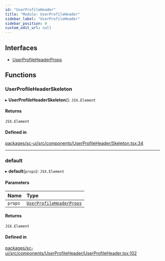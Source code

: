 ```yaml
---
id: "UserProfileHeader"
title: "Module: UserProfileHeader"
sidebar_label: "UserProfileHeader"
sidebar_position: 0
custom_edit_url: null
---
```


## Interfaces

- [UserProfileHeaderProps](../interfaces/UserProfileHeader.UserProfileHeaderProps)

## Functions

### UserProfileHeaderSkeleton

▸ **UserProfileHeaderSkeleton**(): `JSX.Element`

#### Returns

`JSX.Element`

#### Defined in

[packages/sc-ui/src/components/UserProfileHeader/Skeleton.tsx:34](https://github.com/selfcommunity/community-ui/blob/7f26f69/packages/sc-ui/src/components/UserProfileHeader/Skeleton.tsx#L34)

___

### default

▸ **default**(`props`): `JSX.Element`

#### Parameters

| Name | Type |
| :------ | :------ |
| `props` | [`UserProfileHeaderProps`](../interfaces/UserProfileHeader.UserProfileHeaderProps) |

#### Returns

`JSX.Element`

#### Defined in

[packages/sc-ui/src/components/UserProfileHeader/UserProfileHeader.tsx:102](https://github.com/selfcommunity/community-ui/blob/7f26f69/packages/sc-ui/src/components/UserProfileHeader/UserProfileHeader.tsx#L102)
